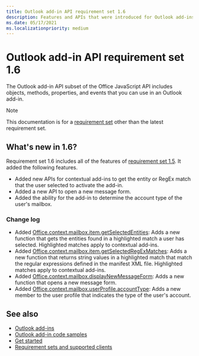 ```yaml
---
title: Outlook add-in API requirement set 1.6
description: Features and APIs that were introduced for Outlook add-ins and the Office JavaScript APIs as part of Mailbox API 1.6.
ms.date: 05/17/2021
ms.localizationpriority: medium
---
```


# Outlook add-in API requirement set 1.6

The Outlook add-in API subset of the Office JavaScript API includes objects, methods, properties, and events that you can use in an Outlook add-in.

> [!NOTE]
> This documentation is for a [requirement set](../../requirement-sets/outlook-api-requirement-sets.md) other than the latest requirement set.

## What's new in 1.6?

Requirement set 1.6 includes all of the features of [requirement set 1.5](../requirement-set-1.5/outlook-requirement-set-1.5.md). It added the following features.

- Added new APIs for contextual add-ins to get the entity or RegEx match that the user selected to activate the add-in.
- Added a new API to open a new message form.
- Added the ability for the add-in to determine the account type of the user's mailbox.

### Change log

- Added [Office.context.mailbox.item.getSelectedEntities](office.context.mailbox.item.md#methods): Adds a new function that gets the entities found in a highlighted match a user has selected. Highlighted matches apply to contextual add-ins.
- Added [Office.context.mailbox.item.getSelectedRegExMatches](office.context.mailbox.item.md#methods): Adds a new function that returns string values in a highlighted match that match the regular expressions defined in the manifest XML file. Highlighted matches apply to contextual add-ins.
- Added [Office.context.mailbox.displayNewMessageForm](office.context.mailbox.md#methods): Adds a new function that opens a new message form.
- Added [Office.context.mailbox.userProfile.accountType](/javascript/api/outlook/office.userprofile?view=outlook-js-1.6&preserve-view=true#outlook-office-userprofile-accounttype-member): Adds a new member to the user profile that indicates the type of the user's account.

## See also

- [Outlook add-ins](../../../outlook/outlook-add-ins-overview.md)
- [Outlook add-in code samples](https://developer.microsoft.com/outlook/gallery/?filterBy=Outlook,Samples,Add-ins)
- [Get started](../../../quickstarts/outlook-quickstart.md)
- [Requirement sets and supported clients](../../requirement-sets/outlook-api-requirement-sets.md)
